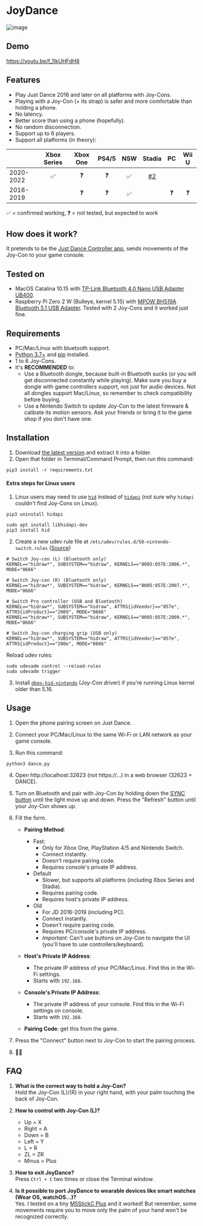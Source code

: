 # JoyDance

![image](https://user-images.githubusercontent.com/96280/163298419-6279f338-069e-4302-971f-b9d2e5fc9f7a.png)

## Demo
https://youtu.be/f_1IkUHFdH8

## Features
- Play Just Dance 2016 and later on all platforms with Joy-Cons.
- Playing with a Joy-Con (+ its strap) is safer and more comfortable than holding a phone.
- No latency.
- Better score than using a phone (hopefully).
- No random disconnection.
- Support up to 6 players.
- Support all platforms (in theory):

|           | Xbox Series | Xbox One | PS4/5 | NSW | Stadia | PC | Wii U |
|-----------|:-----------:|:--------:|:-----:|:---:|:------:|:--:|:-----:|
| 2020-2022 | ✅          | ❓       | ❓    | ✅  | [#2](../../issues/2) |    |    |
| 2016-2019 |             | ❓       | ❓    | ✅  |                      | ❓ | ❓ |

✅ = confirmed working, ❓ = not tested, but expected to work

  
## How does it work?
It pretends to be the [Just Dance Controller app](https://play.google.com/store/apps/details?id=com.ubisoft.dance.justdance2015companion), sends movements of the Joy-Con to your game console.

## Tested on
- MacOS Catalina 10.15 with [TP-Link Bluetooth 4.0 Nano USB Adapter UB400](https://www.tp-link.com/us/home-networking/usb-adapter/ub400/).
- Raspberry Pi Zero 2 W (Bulleye, kernel 5.15) with [MPOW BH519A Bluetooth 5.1 USB Adapter](https://www.xmpow.com/products/mpow-bh519a-bluetooth-5-1-usb-adapter-for-pc). Tested with 2 Joy-Cons and it worked just fine.
  

## Requirements
- PC/Mac/Linux with bluetooth support.
- [Python 3.7+](https://www.python.org) and [pip](https://pip.pypa.io/en/stable/installation/) installed.
- 1 to 6 Joy-Cons.
- It's **RECOMMENDED** to:
  - Use a Bluetooth dongle, because built-in Bluetooth sucks (or you will get disconnected constantly while playing). Make sure you buy a dongle with game controllers support, not just for audio devices. Not all dongles support Mac/Linux, so remember to check compatibility before buying.
  - Use a Nintendo Switch to update Joy-Con to the latest firmware & calibate its motion sensors. Ask your friends or bring it to the game shop if you don't have one.

## Installation

1. Download [the latest version](https://github.com/redphx/joydance/releases/latest/) and extract it into a folder.
2. Open that folder in Terminal/Command Prompt, then run this command:
```
pip3 install -r requirements.txt
```
#### Extra steps for Linux users

1. Linux users may need to use [`hid`](https://github.com/apmorton/pyhidapi) instead of [`hidapi`](https://github.com/trezor/cython-hidapi) (not sure why `hidapi` couldn't find Joy-Cons on Linux).
```
pip3 uninstall hidapi

sudo apt install libhidapi-dev
pip3 install hid
```

2. Create a new udev rule file at `/etc/udev/rules.d/50-nintendo-switch.rules` ([Source](https://www.reddit.com/r/Stadia/comments/egcvpq/using_nintendo_switch_pro_controller_on_linux/fc5s7qm/))
```
# Switch Joy-con (L) (Bluetooth only)
KERNEL=="hidraw*", SUBSYSTEM=="hidraw", KERNELS=="0005:057E:2006.*", MODE="0666"

# Switch Joy-con (R) (Bluetooth only)
KERNEL=="hidraw*", SUBSYSTEM=="hidraw", KERNELS=="0005:057E:2007.*", MODE="0666"

# Switch Pro controller (USB and Bluetooth)
KERNEL=="hidraw*", SUBSYSTEM=="hidraw", ATTRS{idVendor}=="057e", ATTRS{idProduct}=="2009", MODE="0666"
KERNEL=="hidraw*", SUBSYSTEM=="hidraw", KERNELS=="0005:057E:2009.*", MODE="0666"

# Switch Joy-con charging grip (USB only)
KERNEL=="hidraw*", SUBSYSTEM=="hidraw", ATTRS{idVendor}=="057e", ATTRS{idProduct}=="200e", MODE="0666"
```

Reload udev rules:
```
sudo udevadm control --reload-rules
sudo udevadm trigger
```

3. Install [`dkms-hid-nintendo`](https://github.com/nicman23/dkms-hid-nintendo) (Joy-Con driver) if you're running Linux kernel older than 5.16.

## Usage

1. Open the phone pairing screen on Just Dance.

2. Connect your PC/Mac/Linux to the same Wi-Fi or LAN network as your game console.

3. Run this command:
  ```
  python3 dance.py
  ```

4. Open http://localhost:32623 (not https://...) in a web browser (32623 = DANCE).

5. Turn on Bluetooth and pair with Joy-Con by holding down the [SYNC button](https://en-americas-support.nintendo.com/app/answers/detail/a_id/22634) until the light move up and down. Press the "Refresh" button until your Joy-Con shows up.

6. Fill the form.

    - **Pairing Method**:
      - Fast:
        - Only for Xbox One, PlayStation 4/5 and Nintendo Switch.
        - Connect instantly.
        - Doesn't require pairing code.
        - Requires console's private IP address.
      - Default
        - Slower, but supports all platforms (including Xbox Series and Stadia).
        - Requires pairing code.
        - Requires host's private IP address.
      - Old
        - For JD 2016-2019 (including PC).
        - Connect instantly.
        - Doesn't require pairing code.
        - Requires PC/console's private IP address.
        - *Important*: Can't use buttons on Joy-Con to navigate the UI (you'll have to use controllers/keyboard).

    - **Host's Private IP Address**:
      - The private IP address of your PC/Mac/Linux. Find this in the Wi-Fi settings.
      - Starts with `192.168`.
    - **Console's Private IP Address**:
      - The private IP address of your console. Find this in the Wi-Fi settings on console.
      - Starts with `192.168`.
    - **Pairing Code**: get this from the game.

7. Press the "Connect" button next to Joy-Con to start the pairing process.

8. 💃🕺

## FAQ
1. **What is the correct way to hold a Joy-Con?**  
  Hold the Joy-Con (L)/(R) in your right hand, with your palm touching the back of Joy-Con.
  
2. **How to control with Joy-Con (L)?**
    - Up = X
    - Right = A
    - Down = B
    - Left = Y
    - L = R
    - ZL = ZR
    - Minus = Plus

3. **How to exit JoyDance?**  
  Press `Ctrl + C` two times or close the Terminal window.

4. **Is it possible to port JoyDance to wearable devices like smart watches (Wear OS, watchOS...)?**  
  Yes. I tested on a tiny [M5StickC Plus](https://shop.m5stack.com/collections/stick-series/products/m5stickc-plus-esp32-pico-mini-iot-development-kit) and it worked! But remember, some movements require you to move only the palm of your hand won't be recognized correctly.
